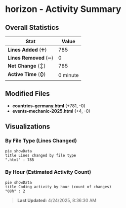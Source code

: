 # horizon - Activity Summary 

## Overall Statistics

| Stat                   | Value                                                             |
| ---------------------- | ----------------------------------------------------------------- |
| **Lines Added** (➕)   | 785                                          |
| **Lines Removed** (➖) | 0                                        |
| **Net Change** (↕)    | 785                |
| **Active Time** (⌚)   | 0 minute |


## Modified Files
- **countries-germany.html** (+781, -0)
- **events-mechanic-2025.html** (+4, -0)

## Visualizations

### By File Type (Lines Changed)

```mermaid
pie showData
title Lines changed by file type
".html" : 785
```

### By Hour (Estimated Activity Count)

```mermaid
pie showData
title Coding activity by hour (count of changes)
"08h" : 2
```


> **Last Updated:** 4/24/2025, 8:36:30 AM